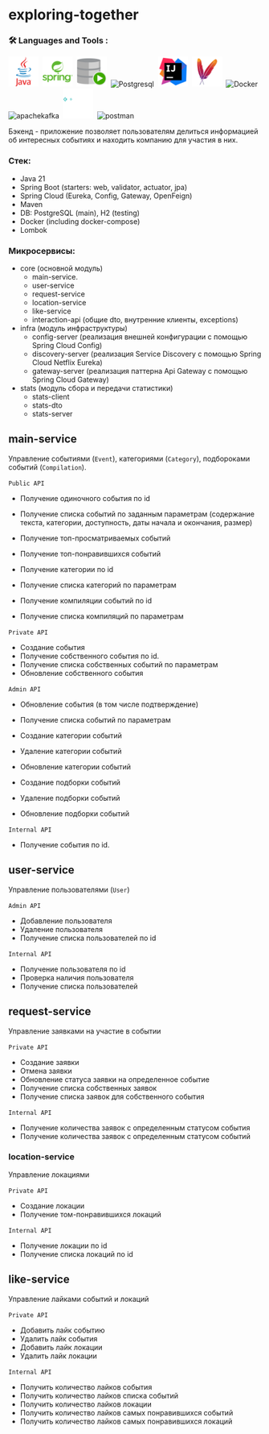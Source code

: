 # exploring-together

### :hammer_and_wrench: Languages and Tools :
<img src="https://github.com/devicons/devicon/blob/master/icons/java/java-original-wordmark.svg" title="Java" alt="Java" width="60" height="60"/>&nbsp;
<img src="https://github.com/devicons/devicon/blob/master/icons/spring/spring-original-wordmark.svg" title="Spring" alt="Spring" width="60" height="60"/>&nbsp;
<img src="https://github.com/devicons/devicon/blob/master/icons/sqldeveloper/sqldeveloper-original.svg" title="sql" alt="sql" width="60" height="60"/>&nbsp;
<img src="https://img.icons8.com/?size=100&id=38561&format=png&color=000000.png" title="Postgresql" alt="Postgresql" width="60" height="60"/>&nbsp;
<img src="https://github.com/devicons/devicon/blob/master/icons/intellij/intellij-original.svg" title="intellij" alt="intellij" width="60" height="60"/>&nbsp;
<img src="https://github.com/devicons/devicon/blob/master/icons/maven/maven-original.svg" title="Maven" alt="Maven" width="60" height="60"/>&nbsp;
<img src="https://img.icons8.com/?size=100&id=22813&format=png&color=000000.png" title="Docker" alt="Docker" width="60" height="60"/>&nbsp;
<img src="https://img.icons8.com/?size=100&id=fOhLNqGJsUbJ&format=png&color=000000.png" title="apachekafka" alt="apachekafka" width="60" height="60"/>&nbsp;
<img src="https://github.com/devicons/devicon/blob/master/icons/grpc/grpc-original.svg" title="grpc" alt="grpc" width="60" height="60"/>&nbsp;
<img src="https://img.icons8.com/?size=100&id=IoYmHUxgvrFB&format=png&color=000000.png" title="postman" alt="postman" width="60" height="60"/>&nbsp;

Бэкенд - приложение позволяет пользователям делиться информацией об интересных событиях и находить компанию для участия в них.

### Cтек:
- Java 21
- Spring Boot (starters: web, validator, actuator, jpa)
- Spring Cloud (Eureka, Config, Gateway, OpenFeign)
- Maven
- DB: PostgreSQL (main), H2 (testing)
- Docker (including docker-compose)
- Lombok

### Микросервисы:
- сore (основной модуль)
	- main-service.
	- user-service
	- request-service
	- location-service
	- like-service
	- interaction-api (общие dto, внутренние клиенты, exceptions)
- infra (модуль инфраструктуры)
	- config-server (реализация внешней конфигурации с помощью Spring Cloud Config)
	- discovery-server (реализация Service Discovery с помощью Spring Cloud Netflix Eureka)
	- gateway-server (реализация паттерна Api Gateway с помощью Spring Cloud Gateway)
- stats (модуль сбора и передачи статистики)
	- stats-client
	- stats-dto
	- stats-server

## main-service
Управление событиями (`Event`), категориями (`Category`), подбороками событий (`Compilation`).
	
`Public API`

- Получение одиночного события по id 
- Получение списка событий по заданным параметрам (содержание текста, категории, доступность, даты начала и окончания, размер)
- Получение топ-просматриваемых событий
- Получение топ-понравившихся событий


- Получение категории по id
- Получение списка категорий по параметрам


- Получение компиляции событий по id
- Получение списка компиляций по параметрам


`Private API`
	

- Создание события
- Получение собственного события по id.
- Получение списка собственных событий по параметрам
- Обновление собственного события

`Admin API`

- Обновление события (в том числе подтверждение)
- Получение списка событий по параметрам


- Создание категории событий
- Удаление категории событий
- Обновление категории событий


 - Создание подборки событий
 - Удаление подборки событий
 - Обновление подборки событий


`Internal API`
- Получение события по id.

## user-service
Управление пользователями (`User`)

`Admin API`

- Добавление пользователя
- Удаление пользователя
- Получение списка пользователей по id

`Internal API`
	
- Получение пользователя по id
- Проверка наличия пользователя
- Получение списка пользователей

## request-service
Управление заявками на участие в событии

`Private API`

- Создание заявки
- Отмена заявки
- Обновление статуса заявки на определенное событие
- Получение списка собственных заявок
- Получение списка заявок для собственного события


`Internal API`

- Получение количества заявок с определенным статусом события
- Получение количества заявок с определенным статусом событий

### location-service
Управление локациями

`Private API`

- Создание локации
- Получение том-понравившихся локаций

`Internal API`

- Получение локации по id
- Получение списка локаций по id

## like-service
Управление лайками событий и локаций

`Private API`

- Добавить лайк событию
- Удалить лайк события
- Добавить лайк локации
- Удалить лайк локации
	
`Internal API`	

- Получить количество лайков события
- Получить количество лайков списка событий
- Получить количество лайков локации
- Получить количество лайков самых понравившихся событий
- Получить количество лайков самых понравившихся локаций

